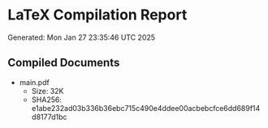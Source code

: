 # LaTeX Compilation Report
Generated: Mon Jan 27 23:35:46 UTC 2025
## Compiled Documents
- main.pdf
  - Size: 32K
  - SHA256: e1abe232ad03b336b36ebc715c490e4ddee00acbebcfce6dd689f14d8177d1bc
